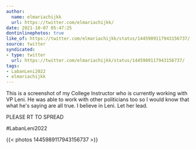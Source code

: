 ```yaml
---
author:
  name: elmariachijkk
  url: https://twitter.com/elmariachijkk/
date: 2021-10-07 05:47:25
dontinlinephotos: true
like_of: https://twitter.com/elmariachijkk/status/1445989117943156737/
source: twitter
syndicated:
- type: twitter
  url: https://twitter.com/elmariachijkk/status/1445989117943156737/
tags:
- LabanLeni2022
- elmariachijkk
---
```


This is a screenshot of my College Instructor who is currently working with VP Leni. He was able to work with other politicians too so I would know that what he's saying are all true. I believe in Leni. Let her lead. 

PLEASE RT TO SPREAD

 #LabanLeni2022 

{{< photos 1445989117943156737 >}}